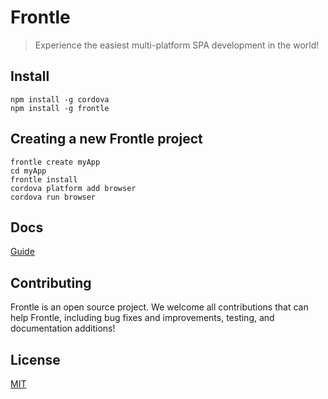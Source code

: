 # Frontle

> Experience the easiest multi-platform SPA development in the world!

## Install

```shell
npm install -g cordova
npm install -g frontle
```

## Creating a new Frontle project

```shell
frontle create myApp
cd myApp
frontle install
cordova platform add browser
cordova run browser
```

## Docs

[Guide](https://frontle.org/docs)

## Contributing

Frontle is an open source project. We welcome all contributions that can help Frontle, including bug fixes and improvements, testing, and documentation additions!

## License

[MIT](LICENSE)
